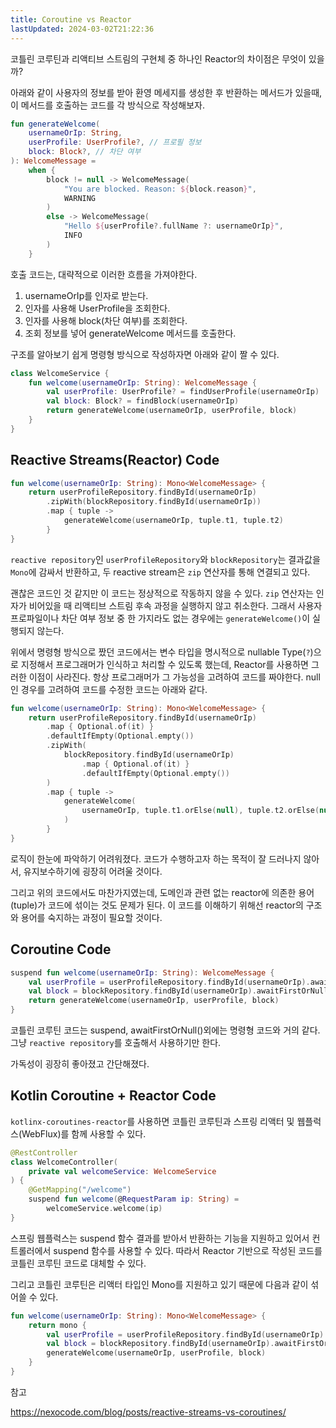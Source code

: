 ```yaml
---
title: Coroutine vs Reactor
lastUpdated: 2024-03-02T21:22:36
---
```


코틀린 코루틴과 리액티브 스트림의 구현체 중 하나인 Reactor의 차이점은 무엇이 있을까?

아래와 같이 사용자의 정보를 받아 환영 메세지를 생성한 후 반환하는 메서드가 있을때, 이 메서드를 호출하는 코드를 각 방식으로 작성해보자.

```kotlin
fun generateWelcome(
    usernameOrIp: String,
    userProfile: UserProfile?, // 프로필 정보
    block: Block?, // 차단 여부
): WelcomeMessage =
    when {
        block != null -> WelcomeMessage(
            "You are blocked. Reason: ${block.reason}",
            WARNING
        )
        else -> WelcomeMessage(
            "Hello ${userProfile?.fullName ?: usernameOrIp}",
            INFO
        )
    }
```

호출 코드는, 대략적으로 이러한 흐름을 가져야한다.

1. usernameOrIp를 인자로 받는다.
2. 인자를 사용해 UserProfile을 조회한다.
3. 인자를 사용해 block(차단 여부)를 조회한다.
4. 조회 정보를 넣어 generateWelcome 메서드를 호출한다.

구조를 알아보기 쉽게 명령형 방식으로 작성하자면 아래와 같이 짤 수 있다.

```kotlin
class WelcomeService {
    fun welcome(usernameOrIp: String): WelcomeMessage {
        val userProfile: UserProfile? = findUserProfile(usernameOrIp)
        val block: Block? = findBlock(usernameOrIp)
        return generateWelcome(usernameOrIp, userProfile, block)
    }
}
```

## Reactive Streams(Reactor) Code

```kotlin
fun welcome(usernameOrIp: String): Mono<WelcomeMessage> {
    return userProfileRepository.findById(usernameOrIp)
        .zipWith(blockRepository.findById(usernameOrIp))
        .map { tuple ->
            generateWelcome(usernameOrIp, tuple.t1, tuple.t2)
        }
}
```

`reactive repository`인 `userProfileRepository`와 `blockRepository`는 결과값을 `Mono`에 감싸서 반환하고, 두 reactive stream은 `zip` 연산자를 통해 연결되고 있다. 

괜찮은 코드인 것 같지만 이 코드는 정상적으로 작동하지 않을 수 있다. `zip` 연산자는 인자가 비어있을 때 리액티브 스트림 후속 과정을 실행하지 않고 취소한다. 그래서 사용자 프로파일이나 차단 여부 정보 중 한 가지라도 없는 경우에는 `generateWelcome()`이 실행되지 않는다. 

위에서 명령형 방식으로 짰던 코드에서는 변수 타입을 명시적으로 nullable Type(`?`)으로 지정해서 프로그래머가 인식하고 처리할 수 있도록 했는데, Reactor를 사용하면 그러한 이점이 사라진다. 항상 프로그래머가 그 가능성을 고려하여 코드를 짜야한다. null인 경우를 고려하여 코드를 수정한 코드는 아래와 같다.

```kotlin
fun welcome(usernameOrIp: String): Mono<WelcomeMessage> {
    return userProfileRepository.findById(usernameOrIp)
        .map { Optional.of(it) }
        .defaultIfEmpty(Optional.empty())
        .zipWith(
            blockRepository.findById(usernameOrIp)
                .map { Optional.of(it) }
                .defaultIfEmpty(Optional.empty())
        )
        .map { tuple ->
            generateWelcome(
                usernameOrIp, tuple.t1.orElse(null), tuple.t2.orElse(null)
            )
        }
}
```

로직이 한눈에 파악하기 어려워졌다. 코드가 수행하고자 하는 목적이 잘 드러나지 않아서, 유지보수하기에 굉장히 어려울 것이다.

그리고 위의 코드에서도 마찬가지였는데, 도메인과 관련 없는 reactor에 의존한 용어(tuple)가 코드에 섞이는 것도 문제가 된다. 이 코드를 이해하기 위해선 reactor의 구조와 용어를 숙지하는 과정이 필요할 것이다.

## Coroutine Code

```kotlin
suspend fun welcome(usernameOrIp: String): WelcomeMessage {
    val userProfile = userProfileRepository.findById(usernameOrIp).awaitFirstOrNull()
    val block = blockRepository.findById(usernameOrIp).awaitFirstOrNull()
    return generateWelcome(usernameOrIp, userProfile, block)
}
```

코틀린 코루틴 코드는 suspend, awaitFirstOrNull()외에는 명령형 코드와 거의 같다. 그냥 `reactive repository`를 호출해서 사용하기만 한다.

가독성이 굉장히 좋아졌고 간단해졌다.

## Kotlin Coroutine + Reactor Code

`kotlinx-coroutines-reactor`를 사용하면 코틀린 코루틴과 스프링 리액터 및 웹플럭스(WebFlux)를 함께 사용할 수 있다.

```kotlin
@RestController
class WelcomeController(
    private val welcomeService: WelcomeService
) {
    @GetMapping("/welcome")
    suspend fun welcome(@RequestParam ip: String) =
        welcomeService.welcome(ip)
}
```

스프링 웹플럭스는 suspend 함수 결과를 받아서 반환하는 기능을 지원하고 있어서 컨트롤러에서 suspend 함수를 사용할 수 있다.
따라서 Reactor 기반으로 작성된 코드를 코틀린 코루틴 코드로 대체할 수 있다.

그리고 코틀린 코루틴은 리액터 타입인 Mono를 지원하고 있기 때문에 다음과 같이 섞어쓸 수 있다.

```kotlin
fun welcome(usernameOrIp: String): Mono<WelcomeMessage> {
    return mono {
        val userProfile = userProfileRepository.findById(usernameOrIp).awaitFirstOrNull()
        val block = blockRepository.findById(usernameOrIp).awaitFirstOrNull()
        generateWelcome(usernameOrIp, userProfile, block)
    }
}
```

참고

https://nexocode.com/blog/posts/reactive-streams-vs-coroutines/